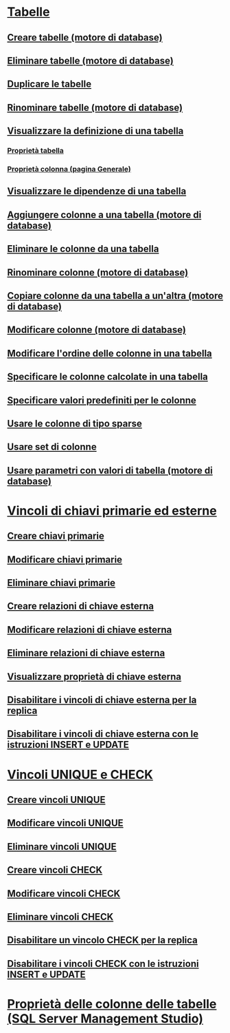 # [Tabelle](tables.md)
## [Creare tabelle (motore di database)](create-tables-database-engine.md)
## [Eliminare tabelle (motore di database)](delete-tables-database-engine.md)
## [Duplicare le tabelle](duplicate-tables.md)
## [Rinominare tabelle (motore di database)](rename-tables-database-engine.md)  
## [Visualizzare la definizione di una tabella](view-the-table-definition.md)
### [Proprietà tabella](table-properties-ssms.md)
### [Proprietà colonna (pagina Generale)](column-properties-general-page.md)
## [Visualizzare le dipendenze di una tabella](view-the-dependencies-of-a-table.md)
## [Aggiungere colonne a una tabella (motore di database)](add-columns-to-a-table-database-engine.md)
## [Eliminare le colonne da una tabella](delete-columns-from-a-table.md)
## [Rinominare colonne (motore di database)](rename-columns-database-engine.md)
## [Copiare colonne da una tabella a un'altra (motore di database)](copy-columns-from-one-table-to-another-database-engine.md)
## [Modificare colonne (motore di database)](modify-columns-database-engine.md)
## [Modificare l'ordine delle colonne in una tabella](change-column-order-in-a-table.md)
## [Specificare le colonne calcolate in una tabella](specify-computed-columns-in-a-table.md)
## [Specificare valori predefiniti per le colonne](specify-default-values-for-columns.md)
## [Usare le colonne di tipo sparse](use-sparse-columns.md)
## [Usare set di colonne](use-column-sets.md)
## [Usare parametri con valori di tabella (motore di database)](use-table-valued-parameters-database-engine.md)
# [Vincoli di chiavi primarie ed esterne](primary-and-foreign-key-constraints.md)
## [Creare chiavi primarie](create-primary-keys.md)
## [Modificare chiavi primarie](modify-primary-keys.md)
## [Eliminare chiavi primarie](delete-primary-keys.md)
## [Creare relazioni di chiave esterna](create-foreign-key-relationships.md)
## [Modificare relazioni di chiave esterna](modify-foreign-key-relationships.md)
## [Eliminare relazioni di chiave esterna](delete-foreign-key-relationships.md)
## [Visualizzare proprietà di chiave esterna](view-foreign-key-properties.md)
## [Disabilitare i vincoli di chiave esterna per la replica](disable-foreign-key-constraints-for-replication.md)
## [Disabilitare i vincoli di chiave esterna con le istruzioni INSERT e UPDATE](disable-foreign-key-constraints-with-insert-and-update-statements.md)
# [Vincoli UNIQUE e CHECK](unique-constraints-and-check-constraints.md)
## [Creare vincoli UNIQUE](create-unique-constraints.md)
## [Modificare vincoli UNIQUE](modify-unique-constraints.md)
## [Eliminare vincoli UNIQUE](delete-unique-constraints.md)
## [Creare vincoli CHECK](create-check-constraints.md)
## [Modificare vincoli CHECK](modify-check-constraints.md)
## [Eliminare vincoli CHECK](delete-check-constraints.md)
## [Disabilitare un vincolo CHECK per la replica](disable-check-constraints-for-replication.md)
## [Disabilitare i vincoli CHECK con le istruzioni INSERT e UPDATE](disable-check-constraints-with-insert-and-update-statements.md)
# [Proprietà delle colonne delle tabelle (SQL Server Management Studio)](table-column-properties-sql-server-management-studio.md)
